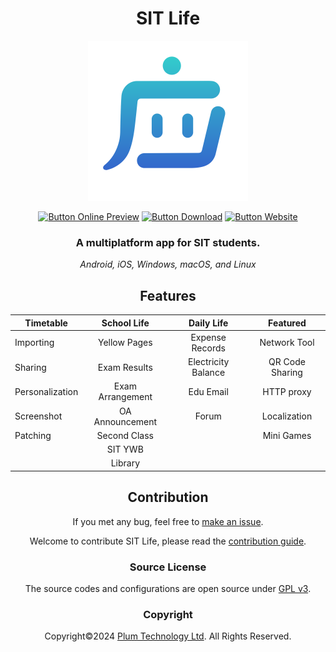 <div align="center">

# SIT Life

<img src="assets/icon.svg" alt="Icon" width="256">

[![Button Online Preview]][Online Preview]
[![Button Download]][Download]
[![Button Website]][Website]

### A multiplatform app for SIT students.

*Android, iOS, Windows, macOS, and Linux*

## Features

| Timetable       |   School Life    |     Daily Life      |    Featured     |
|-----------------|:----------------:|:-------------------:|:---------------:|
| Importing       |   Yellow Pages   |   Expense Records   |  Network Tool   |
| Sharing         |   Exam Results   | Electricity Balance | QR Code Sharing |
| Personalization | Exam Arrangement |      Edu Email      |   HTTP proxy    |
| Screenshot      | OA Announcement  |        Forum        |  Localization   |
| Patching        |   Second Class   |                     |   Mini Games    |
|                 |     SIT YWB      |                     |                 |
|                 |     Library      |                     |                 |

## Contribution

If you met any bug, feel free to [make an issue](https://github.com/liplum-dev/mimir/issues/new).

Welcome to contribute SIT Life, please read the [contribution guide](CONTRIBUTING.md).

### Source License

The source codes and configurations are open source under [GPL v3](LICENSE).

### Copyright

Copyright©️2024 [Plum Technology Ltd](https://www.liplum.net). All Rights Reserved.

</div>

<!----------------------------------------------------------------------------->

[Website]: https://www.mysit.life

[Online Preview]: https://liplum-dev.github.io/mimir/

[Download]: https://github.com/liplum-dev/mimir/releases/latest

<!---------------------------------[ Buttons ]--------------------------------->

[Button Website]: https://img.shields.io/badge/Website-4599bd?style=for-the-badge

[Button Download]: https://img.shields.io/github/downloads/liplum-dev/mimir/total?color=023a46&label=Download&logo=docusign&logoColor=white&style=for-the-badge&labelColor=034e5e

[Button Online Preview]: https://img.shields.io/badge/Online%20Preview-2d7b7e?style=for-the-badge
